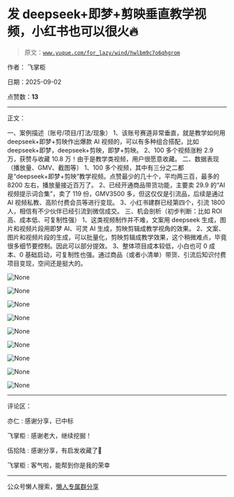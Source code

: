 # 发 deepseek+即梦+剪映垂直教学视频，小红书也可以很火🔥

> 原文：[`www.yuque.com/for_lazy/wind/hwlbm9c7o6qhgrom`](https://www.yuque.com/for_lazy/wind/hwlbm9c7o6qhgrom)

作者： 飞掌柜

日期：2025-09-02

点赞数：**13**

* * *

正文：

一、案例描述（账号/项目/打法/现象）
1、该账号赛道非常垂直，就是教学如何用 deepseek+即梦+剪映作出爆款 AI 视频的，可以有多种组合搭配，比如 deepseek+即梦，deepseek+剪映，即梦+剪映。
2、100 多个视频涨粉 2.9 万，获赞与收藏 10.8 万！由于是教学类视频，用户很愿意收藏。 二、数据表现（播放量、GMV、截图等）
1、100 多个视频，其中有三分之二都是“deepseek+即梦+剪映”教学视频。点赞最少的几十个，平均两三百，最多的 8200 左右，播放量接近百万了。
2、已经开通商品带货功能，主要卖 29.9 的“AI 视频提示词合集”，卖了 119 份，GMV3500 多，但这仅仅是引流品，后续是通过 AI 视频私教、高阶付费会员等进行变现。
3、小红书建群已经第四个，引流 1800 人，相信有不少伙伴已经引流到微信成交。 三、机会剖析（初步判断：比如 ROI 高、成本低、可复制性强）
1、这类视频制作并不难，文案用 deepseek 生成，图片和视频片段用即梦 AI、可灵 AI 生成，剪映剪辑成教学视角的效果。
2、文案、图片和视频片段的生成，可以批量化，剪映剪辑成教学效果，这个稍微难点，毕竟很多细节要控制。因此可以部分提效。
3、整体项目成本较低，小白也可 0 成本、0 基础启动，可复制性也强。通过商品（或者小清单）带货、引流后知识付费项目变现，空间还是挺大的。

![](img/9936b148ecc210a3b7b338e67ee5278c.png "None")

![](img/2ed6abe8d3626ab771642d89a30f01a4.png "None")

![](img/4739b3612914b14c7fe976f1d16664cd.png "None")

![](img/7db070fffb443b61ec33b1a09b1e841f.png "None")

![](img/43a4f680fcbae6d8ae95aa782cf7c875.png "None")

![](img/5b6fb08bb1c033225693058f0d875ba7.png "None")

![](img/ff030b36f9848c660f35e0cf0137a2e8.png "None")

![](img/deef1f0d2407fa070931ac62b6cd6590.png "None")

![](img/dd022ce1c528007d4b3ec4bed9c5b29b.png "None")

* * *

评论区：

亦仁 : 感谢分享，已中标

飞掌柜 : 感谢老大，继续挖掘！

伍拾陆 : 感谢分享，有启发收藏了🌹

飞掌柜 : 客气啦，能帮到你是我的荣幸

* * *

公众号懒人搜索，[懒人专属群分享](https://lazybook.fun/#/blog/group)